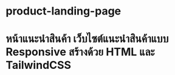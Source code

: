 # product-landing-page
# หน้าแนะนําสินค้า เว็บไซต์แนะนําสินค้าแบบ  Responsive สร้างด้วย HTML และ TailwindCSS